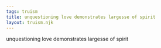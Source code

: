 ```yaml
---
tags: truism
title: unquestioning love demonstrates largesse of spirit
layout: truism.njk
---
```


unquestioning love demonstrates largesse of spirit
